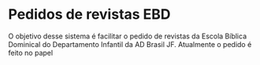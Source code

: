 # Pedidos de revistas EBD

O objetivo desse sistema é facilitar o pedido de revistas da Escola Bíblica Dominical do Departamento Infantil da AD Brasil JF. Atualmente o pedido é feito no papel
